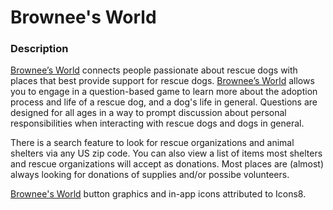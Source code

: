 # Brownee's World

### Description

[Brownee’s World](https://itunes.apple.com/us/app/id1143337193) connects people passionate about rescue dogs with places that best provide support for rescue dogs. [Brownee’s World](https://itunes.apple.com/us/app/id1143337193) allows you to engage in a question-based game to learn more about the adoption process and life of a rescue dog, and a dog's life in general. Questions are designed for all ages in a way to prompt discussion about personal responsibilities when interacting with rescue dogs and dogs in general. 

There is a search feature to look for rescue organizations and animal shelters via any US zip code. You can also view a list of items most shelters and rescue organizations will accept as donations. Most places are (almost) always looking for donations of supplies and/or possibe volunteers.



[Brownee's World](https://itunes.apple.com/us/app/id1143337193) button graphics and in-app icons attributed to Icons8.
